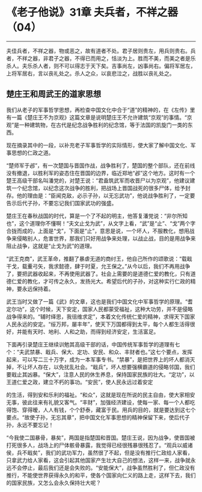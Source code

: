 # 《老子他说》31章 夫兵者，不祥之器（04）

------

夫佳兵者，不祥之器，物或恶之，故有道者不处。君子居则贵左，用兵则贵右。兵者，不祥之器，非君子之器，不得已而用之，恬淡为上。胜而不美，而美之者是乐杀人。夫乐杀人者，则不可以得志于天下矣。吉事尚左，凶事尚右。偏将军居左，上将军居右，言以丧礼处之。杀人之众，以哀悲泣之，战胜以丧礼处之。

## 楚庄王和周武王的道家思想

我们从老子的军事哲学思想，再检查中国文化中合于“道”的精神的，在《左传》里有一篇《楚庄王不为京观》这篇文章是说明楚庄王不允许建筑“京观”的事情。“京观”是一种建筑物，在古代是纪念战争胜利的纪念馆，等于法国的凯旋门一类的东西。

现在摘录其中的一段，以补充老子军事哲学的实际情形，使大家了解中国文化、军事思想的仁政之道。

“楚师军于邲”，有一次楚国与晋国作战，战争胜利了，楚国的整个部队，还在前线没有撤退，以胜利军的姿态住在晋国的边界，临近郑地“邲”这个地方。这时有一个楚王高级干部名叫潘党的，对楚王说：“君盍筑武军而收晋尸以为京观”，他建议建筑一个纪念馆，以纪念这次战争的胜利，把战场上晋国战死的很多尸体，给予封存。他的理由是：“臣闻克敌，必示子孙，以无忘武功”，他说战争胜利了，一定要告示后代子孙，不要忘记我们国家武功的强盛。

楚庄王在春秋战国的时代，算是一个了不起的明主，他答复潘党说：“非尔所知也”，这个道理你不懂啊！“夫文止戈为武”，从文字上看，“武”是“止”、“戈”两个字合拢而成的，上面是“戈”，下面是“止”，意思是说，一个坏人，不服教化，想用战争来侵略别人，危害世界，那我们只好用战争来处理，以战止战，目的是用战争来阻止战争，这就是“止戈为武”的道理。

“武王克商”，武王革命，推翻了暴虐无道的商纣王，他自己所作的颂歌说：“载戢干戈，载櫜弓矢，我求懿德，肆于时夏，允王保之。”从今以后，我们不再用战争了，要把武器收起来，不再使用武器了。社会上需要的是道德仁爱的教化，只有道德仁爱的教化，才可传之永久，发扬光大。希望后代的子孙，对这种实行仁政的精神，要永远保持着。

武王当时又做了一篇《武》的文章，这也是我们中国文化中军事哲学的原理。“耆定尔功”，这个时候，天下安定，国家人民都蒙受福祉，这种大功劳，并不是侵略战争得来的。“辅时绎思，我徂维求定”，本着文化传统仁爱的精神，求得天下国家人民永远的安定。“绥万邦，屡丰年”，使天下万国都得到太平，每个人都生活得很好，并能有天时、地利、人和之助，而得到经济安定，生活富足。

下面再引录楚庄王继续训勉其高级干部的话，中国传统军事哲学的道理有七个：“夫武禁暴、戢兵、保大、定功、安民、和众、丰财者也。”这七个要点，发挥起来，可以写二三十万字，成为一本军事专书。“禁暴”，是把世界上的坏人都消灭掉，不让坏人存在，以免扰乱社会。“戢兵”，坏人想要强横霸道的侵略邻国，我们要戢止其凶暴。“保大”，注意人民的休生养息，保持国家民族的壮大。“定功”，以王道仁爱之政，建立不朽的事功。“安民”，使人民永远过着安定

的生活，得到安和乐利的福祉。“和众”，这就是现在所说的民主自由，使大家相安无事，彼此往来有礼貌又客气。“丰财”，加强经济建设，使每一家、每一个人都吃得饱、穿得暧，人人有钱，个个舒泰，藏富于民。用兵的目的，就是要达到这七个要点。“故使子孙，无忘其章”，把中国文化军事思想的精神保留下来，使后代子孙，永远不要忘记！

“今我使二国暴骨，暴矣”，两国是指楚国和晋国。楚庄王说，因为战争，使晋国被打死很多人，战场上的尸体骸骨暴露，我觉得已经很残暴很残忍了。“观兵以威诸侯，兵不戢矣”，我们的武功军力，虽然很了不起，但是没有推行仁政给人家看，只拿武力给人家看，这会引起其他国家产生壮大自己的想法，这样一来，战争就永远不会停止，最后我们还是会失败的。“安能保大”，战争虽然胜利了，但仁政没有推行，不能使世界获得永久的和平，使各个国家向仁义的路上走，这样下去，我们的国家民族，又怎么会永久保持壮大呢？